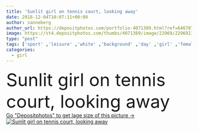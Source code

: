 ```yaml
---
title: 'Sunlit girl on tennis court, looking away'
date: 2018-12-04T10:07:11+00:00
author: sanneberg
author_url: https://depositphotos.com/portfolio-4071389.html?ref=64678756
image: https://st4.depositphotos.com/thumbs/4071389/image/22969/229692300/api_thumb_450.jpg?forcejpeg=true
type: "post"
tags: ['sport' ,'leisure' ,'white' ,'background' ,'day' ,'girl' ,'female' ,'young' ,'people' ,'sunlight' ,'outdoors' ,'caucasian' ,'vertical' ,'backdrop' ,'lifestyle' ,'fence' ,'blonde' ,'athlete' ,'contemplation' ,'daylight' ,'tennis' ,'daytime' ,'content' ,'sportswear' ,'Ponytail' ,'one person' ,'rear view' ,'young woman' ,'beautiful woman' ,'looking away' ,'Casual Clothing' ,'Waist Up' ,'tennis court' ,'tennis player' ,'Sports Bra' ,'20 24 years' ]
categories: 
  - girl
---
```

<div aling="center">
            <font size="60"> Sunlit girl on tennis court, looking away</font>   
</div>
<div>
    <a href='https://st4.depositphotos.com/thumbs/4071389/image/22969/229692300/api_thumb_450.jpg?forcejpeg=true?ref=64678756' target=_blank > Go "Depositphotos" to get lage size of this picture ->
        <img href='https://st4.depositphotos.com/thumbs/4071389/image/22969/229692300/api_thumb_450.jpg?forcejpeg=true?ref=64678756' src='https://st4.depositphotos.com/4071389/22969/i/950/depositphotos_229692300-stock-photo-sunlit-girl-tennis-court-looking.jpg?forcejpeg=true' alt='Sunlit girl on tennis court, looking away' >
    </a>
</div>
